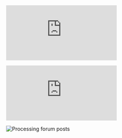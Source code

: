![Processing font reference page](https://processing.org/reference/createFont_.html)

![Processing mouse clicked reference page](https://processing.org/reference/mouseClicked_.html)

![Processing forum posts](https://forum.processing.org/two/discussion/5343/how-can-i-set-the-font-to-random-by-using-the-pfont-mode)

